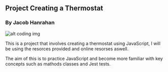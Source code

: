 ## Project Creating a Thermostat

### By Jacob Hanrahan

![alt coding img](https://www.udacity.com/blog/wp-content/uploads/2020/06/HTML_Blog-scaled.jpeg)

This is a project that involves creating a thermostat using JavaScript, I will be using the resorces provided and online resorses aswell.

The aim of this is to practice JavaScript and become more familiar with key concepts such as mathods classes and Jest tests.
